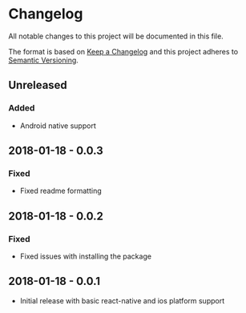 # Changelog
All notable changes to this project will be documented in this file.

The format is based on [Keep a Changelog](http://keepachangelog.com/en/1.0.0/)
and this project adheres to [Semantic Versioning](http://semver.org/spec/v2.0.0.html).

## Unreleased

### Added
- Android native support

## 2018-01-18 - 0.0.3
### Fixed
- Fixed readme formatting

## 2018-01-18 - 0.0.2
### Fixed
- Fixed issues with installing the package

## 2018-01-18 - 0.0.1
- Initial release with basic react-native and ios platform support
